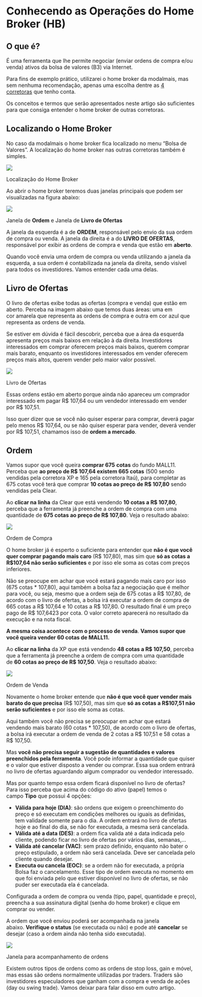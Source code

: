 # Conhecendo as Operações do Home Broker (HB)

## O que é?

É uma ferramenta que lhe permite negociar (enviar ordens de compra e/ou venda) ativos da bolsa de valores (B3) via Internet.

Para fins de exemplo prático, utilizarei o home broker da modalmais, mas sem nenhuma recomendação, apenas uma escolha dentre as [4 corretoras]() que tenho conta.

Os conceitos e termos que serão apresentados neste artigo são suficientes para que consiga entender o home broker de outras corretoras.

## Localizando o Home Broker

No caso da modalmais o home broker fica localizado no menu “Bolsa de Valores”. A localização do home broker nas outras corretoras também é simples.

![](https://github.com/jppreti/documents/blob/main/investimento/images/HomeBroker.png)

Localização do Home Broker

Ao abrir o home broker teremos duas janelas principais que podem ser visualizadas na figura abaixo:

![](https://github.com/jppreti/documents/blob/main/investimento/images/Ordem_Livro.png?fit=750%2C210)

Janela de **Ordem** e Janela de **Livro de Ofertas**

A janela da esquerda é a de **ORDEM**, responsável pelo envio da sua ordem de compra ou venda. A janela da direita é a do **LIVRO DE OFERTAS**, responsável por exibir as ordens de compra e venda que estão em **aberto**.

Quando você envia uma ordem de compra ou venda utilizando a janela da esquerda, a sua ordem é contabilizada na janela da direita, sendo visível para todos os investidores. Vamos entender cada uma delas.

## Livro de Ofertas

O livro de ofertas exibe todas as ofertas (compra e venda) que estão em aberto. Perceba na imagem abaixo que temos duas áreas: uma em cor amarela que representa as ordens de compra e outra em cor azul que representa as ordens de venda.

Se estiver em dúvida é fácil descobrir, perceba que a área da esquerda apresenta preços mais baixos em relação à da direita. Investidores interessados em comprar oferecem preços mais baixos, querem comprar mais barato, enquanto os investidores interessados em vender oferecem preços mais altos, querem vender pelo maior valor possível.

![](https://github.com/jppreti/documents/blob/main/investimento/images/LivroOfertas.png)

Livro de Ofertas

Essas ordens estão em aberto porque ainda não apareceu um comprador interessado em pagar R$ 107,64 ou um vendedor interessado em vender por R$ 107,51.

Isso quer dizer que se você não quiser esperar para comprar, deverá pagar pelo menos R$ 107,64, ou se não quiser esperar para vender, deverá vender por R$ 107,51, chamamos isso de **ordem a mercado**.

## Ordem

Vamos supor que você queira **comprar 675** **cotas** do fundo MALL11. Perceba que **ao preço de R$ 107,64 existem 665 cotas** (500 sendo vendidas pela corretora XP e 165 pela corretora Itaú), para completar as 675 cotas você terá que comprar **10 cotas ao preço de R$ 107,80** sendo vendidas pela Clear.

Ao **clicar na linha** da Clear que está vendendo **10 cotas a R$ 107,80**, perceba que a ferramenta já preenche a ordem de compra com uma quantidade de **675 cotas ao preço de R$ 107,80**. Veja o resultado abaixo:

![](https://github.com/jppreti/documents/blob/main/investimento/images/OrdemCompra.png)

Ordem de Compra

O home broker já é esperto o suficiente para entender que **não é que você quer comprar pagando mais caro** (R$ 107,80), mas sim que **só as cotas a R$107,64 não serão suficientes** e por isso ele soma as cotas com preços inferiores.

Não se preocupe em achar que você estará pagando mais caro por isso (675 cotas * 107,80), aqui também a bolsa faz a negociação que é melhor para você, ou seja, mesmo que a ordem seja de 675 cotas a R$ 107,80, de acordo com o livro de ofertas, a bolsa irá executar a ordem de compra de 665 cotas a R$ 107,64 e 10 cotas a R$ 107,80. O resultado final é um preço pago de R$ 107,6423 por cota. O valor correto aparecerá no resultado da execução e na nota fiscal.

**A mesma coisa acontece com o processo de venda**. **Vamos supor que você queira vender 60 cotas de MALL11.**

Ao **clicar na linha** da XP que está vendendo **48 cotas a R$ 107,50**, perceba que a ferramenta já preenche a ordem de compra com uma quantidade de **60 cotas ao preço de R$ 107,50**. Veja o resultado abaixo:

![](https://github.com/jppreti/documents/blob/main/investimento/images/OrdemVenda.png)

Ordem de Venda

Novamente o home broker entende que **não é que você quer vender mais barato do que precisa** (R$ 107,50), mas sim que **só as cotas a R$107,51 não serão suficientes** e por isso ele soma as cotas.

Aqui também você não precisa se preocupar em achar que estará vendendo mais barato (60 cotas * 107,50), de acordo com o livro de ofertas, a bolsa irá executar a ordem de venda de 2 cotas a R$ 107,51 e 58 cotas a R$ 107,50.

Mas **você não precisa seguir a sugestão de quantidades e valores preenchidos pela ferramenta**. Você pode informar a quantidade que quiser e o valor que estiver disposto a vender ou comprar. Essa sua ordem entrará no livro de ofertas aguardando algum comprador ou vendedor interessado.

Mas por quanto tempo essa ordem ficará disponível no livro de ofertas? Para isso perceba que acima do código do ativo (papel) temos o campo **Tipo** que possui 4 opções:

- **Válida para hoje (DIA)**: são ordens que exigem o preenchimento do preço e só executam em condições melhores ou iguais as definidas, tem validade somente para o dia. A ordem entrará no livro de ofertas hoje e ao final do dia, se não for executada, a mesma será cancelada.
- **Válida até a data (DES)**: a ordem fica valida até a data indicada pelo cliente, podendo ficar no livro de ofertas por vários dias, semanas,…
- **Válida até cancelar (VAC)**: sem prazo definido, enquanto não bater o preço estipulado, a ordem não será cancelada. Deve ser cancelada pelo cliente quando desejar.
- **Executa ou cancela (EOC)**: se a ordem não for executada, a própria Bolsa faz o cancelamento. Esse tipo de ordem executa no momento em que foi enviada pelo que estiver disponível no livro de ofertas, se não puder ser executada ela é cancelada.

Configurada a ordem de compra ou venda (tipo, papel, quantidade e preço), preencha a sua assinatura digital (senha do home broker) e clique em comprar ou vender.

A ordem que você enviou poderá ser acompanhada na janela abaixo. **Verifique o status** (se executada ou não) e pode até **cancelar** se desejar (caso a ordem ainda não tenha sido executada).

![](https://github.com/jppreti/documents/blob/main/investimento/images/OrdemAcompanhamento.png?fit=750%2C79)

Janela para acompanhamento de ordens

Existem outros tipos de ordens como as ordens de stop loss, gain e móvel, mas essas são ordens normalmente utilizadas por traders. Traders são investidores especuladores que ganham com a compra e venda de ações (day ou swing trade). Vamos deixar para falar disso em outro artigo.
